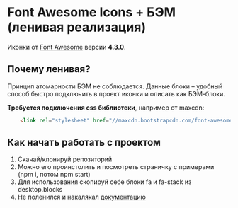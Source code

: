 # Font Awesome Icons + БЭМ (ленивая реализация)

Иконки от [Font Awesome](http://fortawesome.github.io/Font-Awesome/) версии **4.3.0**. 

## Почему ленивая?
Принцип атомарности БЭМ не соблюдается. Данные блоки – удобный способ быстро подключить в проект иконки и описать как БЭМ-блоки.

**Требуется подключения css библиотеки**, например от maxcdn:
```html
    <link rel="stylesheet" href="//maxcdn.bootstrapcdn.com/font-awesome/4.3.0/css/font-awesome.min.css">
```

## Как начать работать с проектом

1. Скачай/клонируй репозиторий
2. Можно его проинстолить и посмотреть страничку с примерами (npm i, потом npm start)
3. Для использования скопируй себе блоки fa и fa-stack из desktop.blocks
4. Не поленился и накалякал [документацию](https://github.com/1vank1n/bem-fa/blob/master/desktop.blocks/fa/fa.ru.md) 
